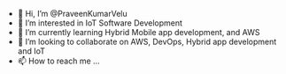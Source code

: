 - 👋 Hi, I’m @PraveenKumarVelu
- 👀 I’m interested in IoT Software Development
- 🌱 I’m currently learning Hybrid Mobile app development, and AWS 
- 💞️ I’m looking to collaborate on AWS, DevOps, Hybrid app development and IoT
- 📫 How to reach me ...

<!---
PraveenKumarVelu/PraveenKumarVelu is a ✨ special ✨ repository because its `README.md` (this file) appears on your GitHub profile.
You can click the Preview link to take a look at your changes.
--->
